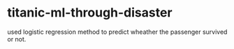 # titanic-ml-through-disaster
used logistic regression method to predict wheather the passenger survived or not. 
